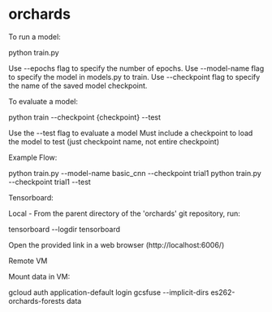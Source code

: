 # orchards

To run a model:

python train.py

Use --epochs flag to specify the number of epochs.
Use --model-name flag to specify the model in models.py to train.
Use --checkpoint flag to specify the name of the saved model checkpoint.

To evaluate a model:

python train --checkpoint {checkpoint} --test

Use the --test flag to evaluate a model
Must include a checkpoint to load the model to test (just checkpoint name, not entire checkpoint)

Example Flow:

python train.py --model-name basic_cnn --checkpoint trial1
python train.py --checkpoint trial1 --test

Tensorboard:

Local - From the parent directory of the 'orchards' git repository, run:

tensorboard --logdir tensorboard

Open the provided link in a web browser (http://localhost:6006/)

Remote VM

Mount data in VM:

gcloud auth application-default login
gcsfuse --implicit-dirs es262-orchards-forests data
